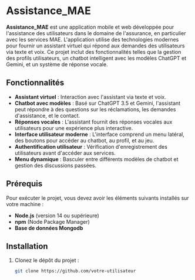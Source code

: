 # Assistance_MAE

**Assistance_MAE** est une application mobile et web développée pour l'assistance des utilisateurs dans le domaine de l'assurance, en particulier avec les services MAE. L'application utilise des technologies modernes pour fournir un assistant virtuel qui répond aux demandes des utilisateurs via texte et voix. Ce projet inclut des fonctionnalités telles que la gestion des profils utilisateurs, un chatbot intelligent avec les modèles ChatGPT et Gemini, et un système de réponse vocale.

## Fonctionnalités

- **Assistant virtuel** : Interaction avec l'assistant via texte et voix.
- **Chatbot avec modèles** : Basé sur ChatGPT 3.5 et Gemini, l'assistant peut répondre à des questions sur les réclamations, les demandes d'assistance, et le contact.
- **Réponses vocales** : L'assistant fournit des réponses vocales aux utilisateurs pour une expérience plus interactive.
- **Interface utilisateur moderne** : L'interface comprend un menu latéral, des boutons pour accéder au chatbot, au profil, et au jeu.
- **Authentification utilisateur** : Vérification d'enregistrement des utilisateurs avant d'accéder aux services.
- **Menu dynamique** : Basculer entre différents modèles de chatbot et gestion des discussions passées.

## Prérequis

Pour exécuter le projet, vous devez avoir les éléments suivants installés sur votre machine :

- **Node.js** (version 14 ou supérieure)
- **npm** (Node Package Manager)
- **Base de données Mongodb** 

## Installation

1. Clonez le dépôt du projet :
   ```bash
   git clone https://github.com/votre-utilisateur
